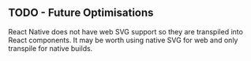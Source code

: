 ## TODO - Future Optimisations

React Native does not have web SVG support so they are transpiled into React components. It may be worth using native SVG for web and only transpile for native builds.
